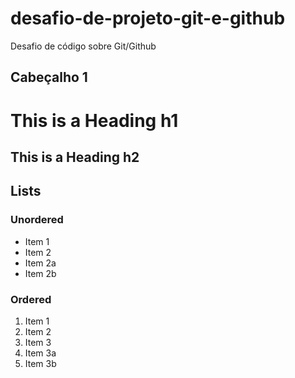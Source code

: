 # desafio-de-projeto-git-e-github
Desafio de código sobre Git/Github


## Cabeçalho 1

# This is a Heading h1
## This is a Heading h2 
## Lists

### Unordered

* Item 1
* Item 2
* Item 2a
* Item 2b

### Ordered

1. Item 1
1. Item 2
1. Item 3
  1. Item 3a
  1. Item 3b
